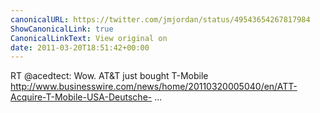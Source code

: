 ```yaml
---
canonicalURL: https://twitter.com/jmjordan/status/49543654267817984
ShowCanonicalLink: true
CanonicalLinkText: View original on
date: 2011-03-20T18:51:42+00:00
---
```

RT @acedtect: Wow.  AT&T just bought T-Mobile http://www.businesswire.com/news/home/20110320005040/en/ATT-Acquire-T-Mobile-USA-Deutsche- ...